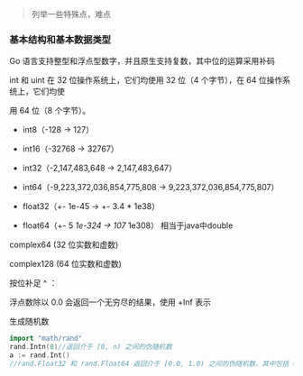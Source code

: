 > 列举一些特殊点，难点

### 基本结构和基本数据类型

Go 语言支持整型和浮点型数字，并且原生支持复数，其中位的运算采用补码

int 和 uint 在 32 位操作系统上，它们均使用 32 位（4 个字节），在 64 位操作系统上，它们均使 

用 64 位（8 个字节）。

* int8（-128 -> 127） 
* int16（-32768 -> 32767） 
* int32（-2,147,483,648 -> 2,147,483,647） 
* int64（-9,223,372,036,854,775,808 -> 9,223,372,036,854,775,807）

* float32（+- 1e-45 -> +- 3.4 * 1e38） 
* float64（+- 5 *1e-324 -> 107* 1e308） 相当于java中double

complex64 (32 位实数和虚数) 

complex128 (64 位实数和虚数) 

按位补足 ^ ：

浮点数除以 0.0 会返回一个无穷尽的结果，使用 +Inf 表示

生成随机数

```go
import "math/rand"
rand.Intn(8)//返回介于 [0, n) 之间的伪随机数
a := rand.Int()
//rand.Float32 和 rand.Float64 返回介于 [0.0, 1.0) 之间的伪随机数，其中包括 0.0 但不包括 1.0
```

